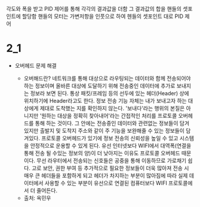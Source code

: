 각도와 폭을 받고 PID 제어를 통해 각각의 결과값을 더함
그 결과값의 합을 핸들의 셋포인트에 할당함
핸들의 모터는 가변저항을 인풋으로 하여 헨들의 셋포인트 대로 PID 제어

# 2_1
- 오버헤드 문제 해결
  - 오버해드란?
  네트워크를 통해 대상으로 라우팅되는 데이터와 함께 전송되어야하는 정보이며
  올바른 대상에 도달하기 위해 전송중인 데이터에 추가로 보내지는 정보라 보면 된다.
  통상 패킷/프레임 등의 선두에 있는 헤더(Header) 상에 위치하기에 Header라고도 한다.
  정보 전송 기능 자체는 내가 보내고자 하는 대상에게 제대로 도착했는 지를 확인하지 않는다.
  '보내다'라는 행위의 본질은 아니지만 '원하는 대상을 정확히 찾아내어'라는 간접적인 처리를 프로토콜 오버헤드를 통해 하는 것이다. 그 안에는 전송중인 데이터와 관련없는 정보들이 담겨 있지만 출발지 및 도착지 주소와 같이 주 기능을 보완해줄 수 있는 정보들이 담겨있다. 프로토콜 오버헤드가 있기에 정보 전송의 신뢰성을 높일 수 있고 시스템을 안정적으로 운용할 수 있게 된다.
  유선 인터넷보다 WIFI에서 대역폭(연결을 통해 전송 될 수있는 정보의 양)이 더 낮아지는 이유도 프로토콜 오버헤드 때문이다. 무선 라우터에서 전송되는 신호들은 공중을 통해 이동하므로 가로채기 쉽다. 고로 보안, 권한 부여 등 추가적으로 필요한 정보들이 더욱 많아져 전송 시 매우 큰 헤더들을 포함하게 되고 헤더가 차지하는 부분이 많아짐에 따라 실제 데이터에서 사용할 수 있는 부분이 유선으로 연결된 컴퓨터보다 WIFI 프로토콜에서 더 줄어든다.

  * 출처: 옥민우
